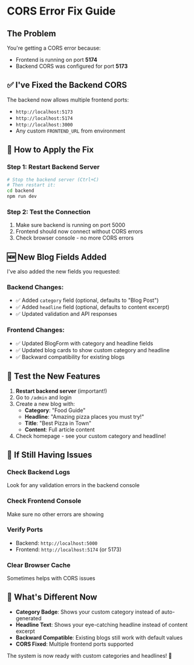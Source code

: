 # CORS Error Fix Guide

## The Problem
You're getting a CORS error because:
- Frontend is running on port **5174** 
- Backend CORS was configured for port **5173**

## ✅ **I've Fixed the Backend CORS**

The backend now allows multiple frontend ports:
- `http://localhost:5173`
- `http://localhost:5174` 
- `http://localhost:3000`
- Any custom `FRONTEND_URL` from environment

## 🔄 **How to Apply the Fix**

### Step 1: Restart Backend Server
```bash
# Stop the backend server (Ctrl+C)
# Then restart it:
cd backend
npm run dev
```

### Step 2: Test the Connection
1. Make sure backend is running on port 5000
2. Frontend should now connect without CORS errors
3. Check browser console - no more CORS errors

## 🆕 **New Blog Fields Added**

I've also added the new fields you requested:

### Backend Changes:
- ✅ Added `category` field (optional, defaults to "Blog Post")
- ✅ Added `headline` field (optional, defaults to content excerpt)
- ✅ Updated validation and API responses

### Frontend Changes:
- ✅ Updated BlogForm with category and headline fields
- ✅ Updated blog cards to show custom category and headline
- ✅ Backward compatibility for existing blogs

## 🚀 **Test the New Features**

1. **Restart backend server** (important!)
2. Go to `/admin` and login
3. Create a new blog with:
   - **Category**: "Food Guide"
   - **Headline**: "Amazing pizza places you must try!"
   - **Title**: "Best Pizza in Town"
   - **Content**: Full article content
4. Check homepage - see your custom category and headline!

## 🔧 **If Still Having Issues**

### Check Backend Logs
Look for any validation errors in the backend console

### Check Frontend Console  
Make sure no other errors are showing

### Verify Ports
- Backend: `http://localhost:5000`
- Frontend: `http://localhost:5174` (or 5173)

### Clear Browser Cache
Sometimes helps with CORS issues

## 📝 **What's Different Now**

- **Category Badge**: Shows your custom category instead of auto-generated
- **Headline Text**: Shows your eye-catching headline instead of content excerpt
- **Backward Compatible**: Existing blogs still work with default values
- **CORS Fixed**: Multiple frontend ports supported

The system is now ready with custom categories and headlines! 🎉